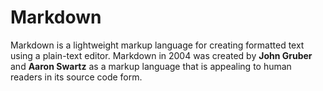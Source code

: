 # Markdown

Markdown is a lightweight markup language for creating formatted text using a plain-text editor. 
Markdown in 2004  was created by **John Gruber** and **Aaron Swartz** as a markup language
that is appealing to human readers in its source code form.
